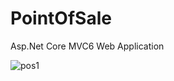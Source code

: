 # PointOfSale

Asp.Net Core MVC6 Web Application

![pos1](https://user-images.githubusercontent.com/89451551/137645174-e4165ab5-1c28-4a29-8190-e7c39803e6f8.JPG)
